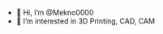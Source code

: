 - 👋 Hi, I’m @Mekno0000
- 👀 I’m interested in 3D Printing, CAD, CAM


<!---
Mekno0000/Mekno0000 is a ✨ special ✨ repository because its `README.md` (this file) appears on your GitHub profile.
You can click the Preview link to take a look at your changes.
--->
